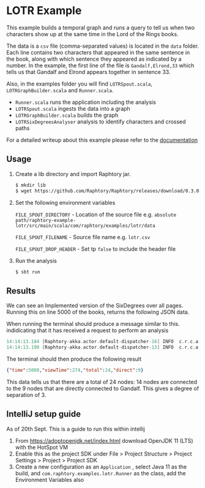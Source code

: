 # LOTR Example

This example builds a temporal graph and runs a query to tell us when two characters show up at the
same time in the Lord of the Rings books.

The data is a `csv` file (comma-separated values) is located in the `data` folder. 
Each line contains two characters that appeared in the same sentence in the 
book, along with which sentence they appeared as indicated by a number. 
In the example, the first line of the file is `Gandalf,Elrond,33` which tells
us that Gandalf and Elrond appears together in sentence 33.

Also, in the examples folder you will find `LOTRSpout.scala`, `LOTRGraphBuilder.scala`
and `Runner.scala`.

* `Runner.scala` runs the application including the analysis
* `LOTRSpout.scala` ingests the data into a graph
* `LOTRGraphBuilder.scala` builds the graph
* `LOTRSixDegreesAnalyser` analysis to identify characters and crossed paths

For a detailed writeup about this example please refer to the [documentation](https://raphtory.github.io/documentation/sprouter)

## Usage

1. Create a lib directory and import Raphtory jar.

    ```sh
   $ mkdir lib
   $ wget https://github.com/Raphtory/Raphtory/releases/download/0.3.0/Raphtory.0.3.0.jar lib/raphtory.jar
    ```

2. Set the following environment variables 

   `FILE_SPOUT_DIRECTORY` - Location of the source file e.g. `absolute path/raphtory-example-lotr/src/main/scala/com/raphtory/examples/lotr/data`

   `FILE_SPOUT_FILENAME`  - Source file name e.g.  `lotr.csv`
   
   `FILE_SPOUT_DROP_HEADER` - Set tp `false` to include the header file 

5. Run the analysis

    ```sh
    $ sbt run
    ```

## Results

We can see an Implemented version of the SixDegrees
over all pages. Running this on line 5000 of the books, returns the following JSON data.

When running the terminal should produce a message similar to this. indidicating that it has received a request to perform an analysis 

```scala
14:14:13.184 [Raphtory-akka.actor.default-dispatcher-16] INFO  c.r.c.a.a.AnalysisManager - Range Analysis Task received, your job ID is com.raphtory.algorithms.ConnectedComponents_1632143653184, running com.raphtory.algorithms.ConnectedComponents, between 1 and 32674 jumping 1000 at a time.
14:14:13.190 [Raphtory-akka.actor.default-dispatcher-13] INFO  c.r.c.a.a.AnalysisManager - View Analysis Task received, your job ID is com.raphtory.examples.lotr.analysis.LOTRSixDegreesAnalyser_1632143653190
```

The terminal should then produce the following result

```json
{"time":5000,"viewTime":274,"total":24,"direct":9}
```

This data tells us that there are a total of 24 nodes: 14 nodes are connected to the 
9 nodes that are directly connected to Gandalf. This gives a degree of separation of 3.

## IntelliJ setup guide

As of 20th Sept. This is a guide to run this within intellij 

1. From https://adoptopenjdk.net/index.html download OpenJDK 11 (LTS) with the HotSpot VM
2. Enable this as the project SDK under File > Project Structure > Project Settings > Project > Project SDK
3. Create a new configuration as an `Application` , select Java 11 as the build, and `com.raphtory.examples.lotr.Runner` as the class, add the Environment Variables also



